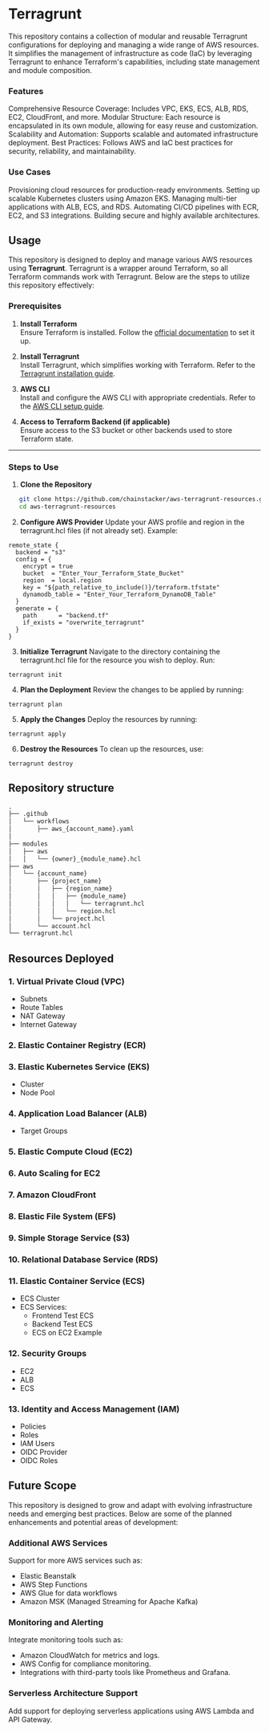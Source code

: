 # Terragrunt

This repository contains a collection of modular and reusable Terragrunt configurations for deploying and managing a wide range of AWS resources. It simplifies the management of infrastructure as code (IaC) by leveraging Terragrunt to enhance Terraform's capabilities, including state management and module composition.

### Features
Comprehensive Resource Coverage: Includes VPC, EKS, ECS, ALB, RDS, EC2, CloudFront, and more.
Modular Structure: Each resource is encapsulated in its own module, allowing for easy reuse and customization.
Scalability and Automation: Supports scalable and automated infrastructure deployment.
Best Practices: Follows AWS and IaC best practices for security, reliability, and maintainability.

### Use Cases
Provisioning cloud resources for production-ready environments.
Setting up scalable Kubernetes clusters using Amazon EKS.
Managing multi-tier applications with ALB, ECS, and RDS.
Automating CI/CD pipelines with ECR, EC2, and S3 integrations.
Building secure and highly available architectures.

## Usage

This repository is designed to deploy and manage various AWS resources using **Terragrunt**. Terragrunt is a wrapper around Terraform, so all Terraform commands work with Terragrunt. Below are the steps to utilize this repository effectively:

### Prerequisites
1. **Install Terraform**  
   Ensure Terraform is installed. Follow the [official documentation](https://developer.hashicorp.com/terraform/downloads) to set it up.
   
2. **Install Terragrunt**  
   Install Terragrunt, which simplifies working with Terraform. Refer to the [Terragrunt installation guide](https://terragrunt.gruntwork.io/docs/getting-started/install/).

3. **AWS CLI**  
   Install and configure the AWS CLI with appropriate credentials. Refer to the [AWS CLI setup guide](https://docs.aws.amazon.com/cli/latest/userguide/install-cliv2.html).

4. **Access to Terraform Backend (if applicable)**  
   Ensure access to the S3 bucket or other backends used to store Terraform state.

---

### Steps to Use
1. **Clone the Repository**
```bash
   git clone https://github.com/chainstacker/aws-terragrunt-resources.git
   cd aws-terragrunt-resources
```

2. **Configure AWS Provider**
Update your AWS profile and region in the terragrunt.hcl files (if not already set). Example:
```hcl
remote_state {
  backend = "s3"
  config = {
    encrypt = true
    bucket  = "Enter_Your_Terraform_State_Bucket"
    region  = local.region
    key = "${path_relative_to_include()}/terraform.tfstate"
    dynamodb_table = "Enter_Your_Terraform_DynamoDB_Table"
  }
  generate = {
    path      = "backend.tf"
    if_exists = "overwrite_terragrunt"
  }
}
```

3. **Initialize Terragrunt** Navigate to the directory containing the terragrunt.hcl file for the resource you wish to deploy. Run:

```hcl
terragrunt init
```

4. **Plan the Deployment**
Review the changes to be applied by running:

```hcl
terragrunt plan
```

5. **Apply the Changes**
Deploy the resources by running:

```hcl
terragrunt apply
```

6. **Destroy the Resources**
To clean up the resources, use:
```hcl
terragrunt destroy
```


## Repository structure

```txt
.
├── .github
│   └── workflows
│       ├── aws_{account_name}.yaml
│  
├── modules
│   ├── aws
│   │   └── {owner}_{module_name}.hcl
├── aws
│   └── {account_name}
│       ├── {project_name}
│       │   ├── {region_name}
│       │   │   ├── {module_name}
│       │   │   │   └── terragrunt.hcl
│       │   │   └── region.hcl
│       │   └── project.hcl
│       └── account.hcl
└── terragrunt.hcl
```

## Resources Deployed

### 1. Virtual Private Cloud (VPC)
- Subnets
- Route Tables
- NAT Gateway
- Internet Gateway

### 2. Elastic Container Registry (ECR)

### 3. Elastic Kubernetes Service (EKS)
- Cluster
- Node Pool

### 4. Application Load Balancer (ALB)
- Target Groups

### 5. Elastic Compute Cloud (EC2)

### 6. Auto Scaling for EC2

### 7. Amazon CloudFront

### 8. Elastic File System (EFS)

### 9. Simple Storage Service (S3)

### 10. Relational Database Service (RDS)

### 11. Elastic Container Service (ECS)
- ECS Cluster
- ECS Services:
  - Frontend Test ECS
  - Backend Test ECS
  - ECS on EC2 Example

### 12. Security Groups
- EC2
- ALB
- ECS

### 13. Identity and Access Management (IAM)
- Policies
- Roles
- IAM Users
- OIDC Provider
- OIDC Roles

## Future Scope
This repository is designed to grow and adapt with evolving infrastructure needs and emerging best practices. Below are some of the planned enhancements and potential areas of development:

### Additional AWS Services
Support for more AWS services such as:
- Elastic Beanstalk
- AWS Step Functions
- AWS Glue for data workflows
- Amazon MSK (Managed Streaming for Apache Kafka)

### Monitoring and Alerting
Integrate monitoring tools such as:
- Amazon CloudWatch for metrics and logs.
- AWS Config for compliance monitoring.
- Integrations with third-party tools like Prometheus and Grafana.

### Serverless Architecture Support
Add support for deploying serverless applications using AWS Lambda and API Gateway.

